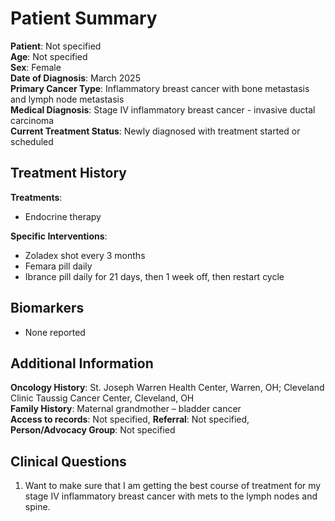 # Patient Summary

**Patient**: Not specified  
**Age**: Not specified  
**Sex**: Female  
**Date of Diagnosis**: March 2025  
**Primary Cancer Type**: Inflammatory breast cancer with bone metastasis and lymph node metastasis  
**Medical Diagnosis**: Stage IV inflammatory breast cancer - invasive ductal carcinoma  
**Current Treatment Status**: Newly diagnosed with treatment started or scheduled  

## Treatment History

**Treatments**:  
- Endocrine therapy

**Specific Interventions**:  
- Zoladex shot every 3 months
- Femara pill daily
- Ibrance pill daily for 21 days, then 1 week off, then restart cycle

## Biomarkers
- None reported

## Additional Information

**Oncology History**: St. Joseph Warren Health Center, Warren, OH; Cleveland Clinic Taussig Cancer Center, Cleveland, OH  
**Family History**: Maternal grandmother – bladder cancer  
**Access to records**: Not specified, **Referral**: Not specified, **Person/Advocacy Group**: Not specified  

## Clinical Questions

1. Want to make sure that I am getting the best course of treatment for my stage IV inflammatory breast cancer with mets to the lymph nodes and spine.
